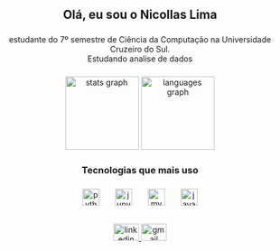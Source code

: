 <h2 align="center">Olá, eu sou o Nicollas Lima</h2>

###

<p align="center">estudante do 7º semestre de Ciência da Computação na Universidade Cruzeiro do Sul.<br>Estudando analise de dados</p>

###

<div align="center">
  <img src="https://github-readme-stats.vercel.app/api?username=NicLopes&hide_title=false&hide_rank=true&show_icons=true&include_all_commits=true&count_private=false&disable_animations=true&theme=onedark&locale=en&hide_border=false&order=1" height="130"  alt="stats graph"  />
  <img src="https://github-readme-stats.vercel.app/api/top-langs?username=NicLopes&locale=en&hide_title=false&layout=compact&card_width=320&langs_count=4&theme=onedark&hide_border=false&order=2" height="130"  alt="languages graph"  />
</div>

###

<h3 align="center">Tecnologias que mais uso</h3>

###

<div align="center">
  <img src="https://cdn.jsdelivr.net/gh/devicons/devicon/icons/python/python-original.svg" height="30" alt="python logo"  />
  <img width="20" />
  <img src="https://cdn.jsdelivr.net/gh/devicons/devicon/icons/jupyter/jupyter-original.svg" height="30" alt="jupyter logo"  />
  <img width="20" />
  <img src="https://cdn.jsdelivr.net/gh/devicons/devicon/icons/mysql/mysql-original.svg" height="30" alt="mysql logo"  />
  <img width="20" />
  <img src="https://cdn.jsdelivr.net/gh/devicons/devicon/icons/java/java-original.svg" height="30" alt="java logo"  />
</div>

###

<h2 align="center"></h2>

###

<div align="center">
  <a href="https://www.linkedin.com/in/nicollas-lima-b35bb6240/" target="_blank">
    <img src="https://raw.githubusercontent.com/maurodesouza/profile-readme-generator/master/src/assets/icons/social/linkedin/default.svg" width="45" height="30" alt="linkedin logo"  />
  </a>
  <a href="https://mail.google.com/mail/u/1/#all?compose=CllgCHrlFfMbMRrzWtnvFpfnMJBShVnDTmCFBqBbnbLQVBxzDXLhTRzswJPZHQwjsMCCkqMgNqV" target="_blank">
    <img src="https://raw.githubusercontent.com/maurodesouza/profile-readme-generator/master/src/assets/icons/social/gmail/default.svg" width="45" height="30" alt="gmail logo"  />
  </a>
</div>

###
